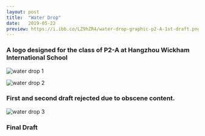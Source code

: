 ```yaml
---
layout: post
title:  "Water Drop"
date:   2019-05-22
preview: https://i.ibb.co/LZ9hZR4/water-drop-graphic-p2-A-1st-draft.png 
---
```


### A logo designed for the class of P2-A at Hangzhou Wickham International School

![water drop 1](https://i.ibb.co/z4PH4xK/water-drop-graphic-p2-A-1st-draft.png)

![water drop 2](https://i.ibb.co/m5fDcQ0/water-drop-graphic-p2-A-2nd-draft.png)
### First and second draft rejected due to obscene content.

![water drop 3](https://i.ibb.co/HYkHRdv/water-drop-graphic-p2-A-3rd-draft.png)
### Final Draft


